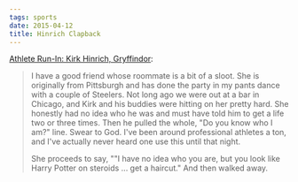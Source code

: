 ```yaml
---
tags: sports
date: 2015-04-12
title: Hinrich Clapback
---
```


[Athlete Run-In: Kirk Hinrich, Gryffindor](https://deadspin.com/athlete-run-in-kirk-hinrich-gryffindor-143113/):

> I have a good friend whose roommate is a bit of a sloot. She is originally from Pittsburgh and has done the party in my pants dance with a couple of Steelers. Not long ago we were out at a bar in Chicago, and Kirk and his buddies were hitting on her pretty hard. She honestly had no idea who he was and must have told him to get a life two or three times. Then he pulled the whole, "Do you know who I am?" line. Swear to God. I've been around professional athletes a ton, and I've actually never heard one use this until that night.
> 
> She proceeds to say, ""I have no idea who you are, but you look like Harry Potter on steroids ... get a haircut." And then walked away.
